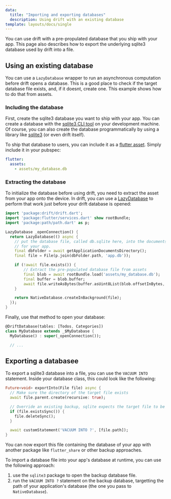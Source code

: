 ```yaml
---
data:
  title: "Importing and exporting databases"
  description: Using drift with an existing database
template: layouts/docs/single
---
```


You can use drift with a pre-propulated database that you ship with your app.
This page also describes how to export the underlying sqlite3 database used
by drift into a file.

## Using an existing database

You can use a `LazyDatabase` wrapper to run an asynchronous computation before drift
opens a database.
This is a good place to check if the target database file exists, and, if it doesnt,
create one.
This example shows how to do that from assets.

### Including the database

First, create the sqlite3 database you want to ship with your app.
You can create a database with the [sqlite3 CLI tool](https://sqlite.org/cli.html)
on your development machine.
Of course, you can also create the database programmatically by using a library
like [sqlite3](https://pub.dev/packages/sqlite3) (or even drift itself).

To ship that database to users, you can include it as a [flutter asset](https://flutter.dev/docs/development/ui/assets-and-images).
Simply include it in your pubspec:

```yaml
flutter:
  assets:
    - assets/my_database.db
```

### Extracting the database

To initialize the database before using drift, you need to extract the asset from your
app onto the device.
In drift, you can use a [LazyDatabase](https://pub.dev/documentation/drift/latest/drift/LazyDatabase-class.html)
to perform that work just before your drift database is opened:

```dart
import 'package:drift/drift.dart';
import 'package:flutter/services.dart' show rootBundle;
import 'package:path/path.dart' as p;

LazyDatabase _openConnection() {
  return LazyDatabase(() async {
    // put the database file, called db.sqlite here, into the documents folder
    // for your app.
    final dbFolder = await getApplicationDocumentsDirectory();
    final file = File(p.join(dbFolder.path, 'app.db'));

    if (!await file.exists()) {
        // Extract the pre-populated database file from assets
        final blob = await rootBundle.load('assets/my_database.db');
        final buffer = blob.buffer;
        await file.writeAsBytes(buffer.asUint8List(blob.offsetInBytes, blob.lengthInBytes));
    }

    return NativeDatabase.createInBackground(file);
  });
}
```

Finally, use that method to open your database:

```dart
@DriftDatabase(tables: [Todos, Categories])
class MyDatabase extends _$MyDatabase {
  MyDatabase() : super(_openConnection());

  // ...
```

## Exporting a databasee

To export a sqlite3 database into a file, you can use the `VACUUM INTO` statement.
Inside your database class, this could look like the following:

```dart
Future<void> exportInto(File file) async {
  // Make sure the directory of the target file exists
  await file.parent.create(recursive: true);

  // Override an existing backup, sqlite expects the target file to be empty
  if (file.existsSync()) {
    file.deleteSync();
  }

  await customStatement('VACUUM INTO ?', [file.path]);
}
```

You can now export this file containing the database of your app with another
package like `flutter_share` or other backup approaches.

To import a database file into your app's database at runtime, you can use the
following approach:

1. use the `sqlite3` package to open the backup database file.
2. run the `VACUUM INTO ?` statement on the backup database, targetting the
   path of your application's database (the one you pass to `NativeDatabase`).
